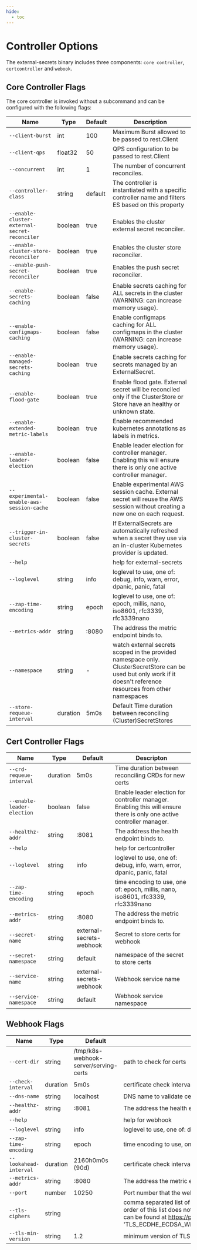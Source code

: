 ```yaml
---
hide:
  - toc
---
```


# Controller Options

The external-secrets binary includes three components: `core controller`, `certcontroller` and `webook`.

## Core Controller Flags

The core controller is invoked without a subcommand and can be configured with the following flags:

| Name                                          | Type     | Default | Description                                                                                                                                                        |
|-----------------------------------------------|----------|---------|--------------------------------------------------------------------------------------------------------------------------------------------------------------------|
| `--client-burst`                              | int      | 100     | Maximum Burst allowed to be passed to rest.Client                                                                                                                  |
| `--client-qps`                                | float32  | 50      | QPS configuration to be passed to rest.Client                                                                                                                      |
| `--concurrent`                                | int      | 1       | The number of concurrent reconciles.                                                                                                                               |
| `--controller-class`                          | string   | default | The controller is instantiated with a specific controller name and filters ES based on this property                                                               |
| `--enable-cluster-external-secret-reconciler` | boolean  | true    | Enables the cluster external secret reconciler.                                                                                                                    |
| `--enable-cluster-store-reconciler`           | boolean  | true    | Enables the cluster store reconciler.                                                                                                                              |
| `--enable-push-secret-reconciler`             | boolean  | true    | Enables the push secret reconciler.                                                                                                                                |
| `--enable-secrets-caching`                    | boolean  | false   | Enable secrets caching for ALL secrets in the cluster (WARNING: can increase memory usage).                                                                        |
| `--enable-configmaps-caching`                 | boolean  | false   | Enable configmaps caching for ALL configmaps in the cluster (WARNING: can increase memory usage).                                                                  |
| `--enable-managed-secrets-caching`            | boolean  | true    | Enable secrets caching for secrets managed by an ExternalSecret.                                                                                                   |
| `--enable-flood-gate`                         | boolean  | true    | Enable flood gate. External secret will be reconciled only if the ClusterStore or Store have an healthy or unknown state.                                          |
| `--enable-extended-metric-labels`             | boolean  | true    | Enable recommended kubernetes annotations as labels in metrics.                                                                                                    |
| `--enable-leader-election`                    | boolean  | false   | Enable leader election for controller manager. Enabling this will ensure there is only one active controller manager.                                              |
| `--experimental-enable-aws-session-cache`     | boolean  | false   | Enable experimental AWS session cache. External secret will reuse the AWS session without creating a new one on each request.                                      |
| `--trigger-in-cluster-secrets`                | boolean  | false   | If ExternalSecrets are automatically refreshed when a secret they use via an in-cluster Kubernetes provider is updated.                                            |
| `--help`                                      |          |         | help for external-secrets                                                                                                                                          |
| `--loglevel`                                  | string   | info    | loglevel to use, one of: debug, info, warn, error, dpanic, panic, fatal                                                                                            |
| `--zap-time-encoding`                         | string   | epoch   | loglevel to use, one of: epoch, millis, nano, iso8601, rfc3339, rfc3339nano                                                                                        |
| `--metrics-addr`                              | string   | :8080   | The address the metric endpoint binds to.                                                                                                                          |
| `--namespace`                                 | string   | -       | watch external secrets scoped in the provided namespace only. ClusterSecretStore can be used but only work if it doesn't reference resources from other namespaces |
| `--store-requeue-interval`                    | duration | 5m0s    | Default Time duration between reconciling (Cluster)SecretStores                                                                                                    |

## Cert Controller Flags

| Name                       | Type     | Default                  | Descripton                                                                                                            |
| -------------------------- | -------- | ------------------------ | --------------------------------------------------------------------------------------------------------------------- |
| `--crd-requeue-interval`   | duration | 5m0s                     | Time duration between reconciling CRDs for new certs                                                                  |
| `--enable-leader-election` | boolean  | false                    | Enable leader election for controller manager. Enabling this will ensure there is only one active controller manager. |
| `--healthz-addr`           | string   | :8081                    | The address the health endpoint binds to.                                                                             |
| `--help`                   |          |                          | help for certcontroller                                                                                               |
| `--loglevel`               | string   | info                     | loglevel to use, one of: debug, info, warn, error, dpanic, panic, fatal                                               |
| `--zap-time-encoding`                                  | string   | epoch                          | time encoding to use, one of: epoch, millis, nano, iso8601, rfc3339, rfc3339nano                                                                                            |
| `--metrics-addr`           | string   | :8080                    | The address the metric endpoint binds to.                                                                             |
| `--secret-name`            | string   | external-secrets-webhook | Secret to store certs for webhook                                                                                     |
| `--secret-namespace`       | string   | default                  | namespace of the secret to store certs                                                                                |
| `--service-name`           | string   | external-secrets-webhook | Webhook service name                                                                                                  |
| `--service-namespace`      | string   | default                  | Webhook service namespace                                                                                             |

## Webhook Flags

| Name                   | Type     | Default                               | Description                                                                                                                                                                                                                                                                                                                                                                                                              |
| ---------------------- | -------- | ------------------------------------- | ------------------------------------------------------------------------------------------------------------------------------------------------------------------------------------------------------------------------------------------------------------------------------------------------------------------------------------------------------------------------------------------------------------------------ |
| `--cert-dir`           | string   | /tmp/k8s-webhook-server/serving-certs | path to check for certs                                                                                                                                                                                                                                                                                                                                                                                                  |
| `--check-interval`     | duration | 5m0s                                  | certificate check interval                                                                                                                                                                                                                                                                                                                                                                                               |
| `--dns-name`           | string   | localhost                             | DNS name to validate certificates with                                                                                                                                                                                                                                                                                                                                                                                   |
| `--healthz-addr`       | string   | :8081                                 | The address the health endpoint binds to.                                                                                                                                                                                                                                                                                                                                                                                |
| `--help`               |          |                                       | help for webhook                                                                                                                                                                                                                                                                                                                                                                                                         |
| `--loglevel`           | string   | info                                  | loglevel to use, one of: debug, info, warn, error, dpanic, panic, fatal                                                                                                                                                                                                                                                                                                                                                  |
| `--zap-time-encoding`                                  | string   | epoch                          | time encoding to use, one of: epoch, millis, nano, iso8601, rfc3339, rfc3339nano                                                                                            |
| `--lookahead-interval` | duration | 2160h0m0s (90d)                       | certificate check interval                                                                                                                                                                                                                                                                                                                                                                                               |
| `--metrics-addr`       | string   | :8080                                 | The address the metric endpoint binds to.                                                                                                                                                                                                                                                                                                                                                                                |
| `--port`               | number   | 10250                                 | Port number that the webhook server will serve.                                                                                                                                                                                                                                                                                                                                                                          |
| `--tls-ciphers`        | string   |                                       | comma separated list of tls ciphers allowed. This does not apply to TLS 1.3 as the ciphers are selected automatically. The order of this list does not give preference to the ciphers, the ordering is done automatically. Full lists of available ciphers can be found at https://pkg.go.dev/crypto/tls#pkg-constants. E.g. 'TLS_ECDHE_ECDSA_WITH_CHACHA20_POLY1305_SHA256,TLS_ECDHE_RSA_WITH_CHACHA20_POLY1305_SHA256' |
| `--tls-min-version`    | string   | 1.2                                   | minimum version of TLS supported.                                                                                                                                                                                                                                                                                                                                                                                        |
